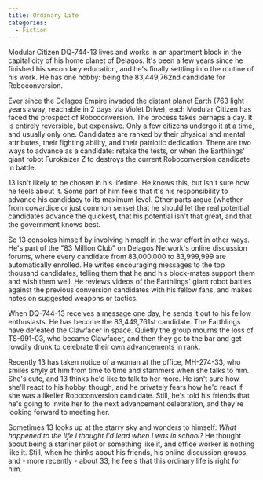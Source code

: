 ```yaml
---
title: Ordinary Life
categories:
  - Fiction
---
```


Modular Citizen DQ-744-13 lives and works in an apartment block in the capital city of his home planet of Delagos. It's been a few years since he finished his secondary education, and he's finally settling into the routine of his work. He has one hobby: being the 83,449,762nd candidate for Roboconversion.

Ever since the Delagos Empire invaded the distant planet Earth (763 light years away, reachable in 2 days via Violet Drive), each Modular Citizen has faced the prospect of Roboconversion. The process takes perhaps a day. It is entirely reversible, but expensive. Only a few citizens undergo it at a time, and usually only one. Candidates are ranked by their physical and mental attributes, their fighting ability, and their patriotic dedication. There are two ways to advance as a candidate: retake the tests, or when the Earthlings' giant robot Furokaizer Z to destroys the current Roboconversion candidate in battle.

13 isn't likely to be chosen in his lifetime. He knows this, but isn't sure how he feels about it. Some part of him feels that it's his responsibility to advance his candidacy to its maximum level. Other parts argue (whether from cowardice or just common sense) that he should let the real potential candidates advance the quickest, that his potential isn't that great, and that the government knows best.

So 13 consoles himself by involving himself in the war effort in other ways. He's part of the "83 Million Club" on Delagos Network's online discussion forums, where every candidate from 83,000,000 to 83,999,999 are automatically enrolled. He writes encouraging messages to the top thousand candidates, telling them that he and his block-mates support them and wish them well. He reviews videos of the Earthlings' giant robot battles against the previous conversion candidates with his fellow fans, and makes notes on suggested weapons or tactics.

When DQ-744-13 receives a message one day, he sends it out to his fellow enthusiasts. He has become the 83,449,761st candidate. The Earthlings have defeated the Clawfacer in space. Quietly the group mourns the loss of TS-991-03, who became Clawfacer, and then they go to the bar and get rowdily drunk to celebrate their own advancements in rank.

Recently 13 has taken notice of a woman at the office, MH-274-33, who smiles shyly at him from time to time and stammers when she talks to him. She's cute, and 13 thinks he'd like to talk to her more. He isn't sure how she'll react to his hobby, though, and he privately fears how he'd react if she was a likelier Roboconversion candidate. Still, he's told his friends that he's going to invite her to the next advancement celebration, and they're looking forward to meeting her.

Sometimes 13 looks up at the starry sky and wonders to himself: *What happened to the life I thought I'd lead when I was in school?* He thought about being a starliner pilot or something like it, and office worker is nothing like it. Still, when he thinks about his friends, his online discussion groups, and - more recently - about 33, he feels that this ordinary life is right for him.
